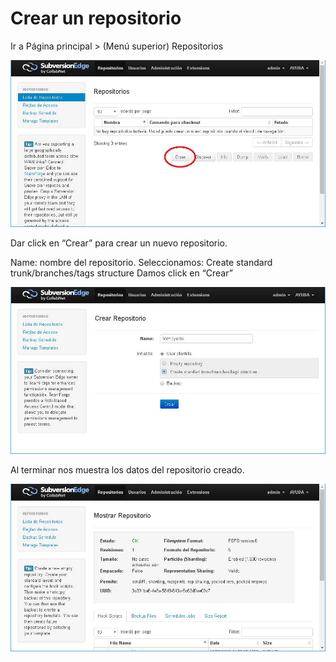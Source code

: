 # Crear un repositorio

Ir a Página principal > (Menú superior) Repositorios

![](/subversion_edge_513/crear_un_repositorio/images/image001.jpg)

Dar click en “Crear” para crear un nuevo repositorio.

Name: nombre del repositorio.
Seleccionamos: Create standard trunk/branches/tags structure
Damos click en “Crear”

![](/subversion_edge_513/crear_un_repositorio/images/image002.jpg)

Al terminar nos muestra los datos del repositorio creado.

![](/subversion_edge_513/crear_un_repositorio/images/image003.jpg)



